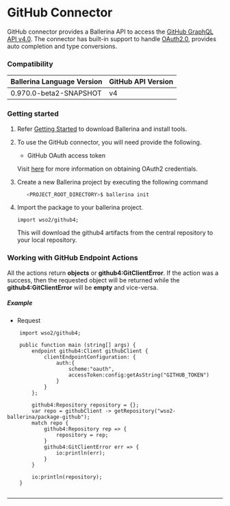 # GitHub Connector


GitHub connector provides a Ballerina API to access the [GitHub GraphQL API v4.0](https://developer.github.com/v4/). The connector has built-in support to handle [OAuth2.0](https://tools.ietf.org/html/rfc6749), provides auto completion and type conversions.

### Compatibility

|Ballerina Language Version | GitHub API Version |
|------------------| ------------------ |
|0.970.0-beta2-SNAPSHOT | v4 |


### Getting started
1) Refer [Getting Started](https://ballerina.io/learn/getting-started/) to download Ballerina and install tools.

2) To use the GitHub connector, you will need provide the following.
    -   GitHub OAuth access token
    
    Visit [here](https://developer.github.com/v4/guides/forming-calls/#authenticating-with-graphql) for more information on obtaining OAuth2 credentials.
    
3) Create a new Ballerina project by executing the following command
    ```bash
       <PROJECT_ROOT_DIRECTORY>$ ballerina init
    ```
4) Import the package to your ballerina project.
    ```ballerina
    import wso2/github4;
    ```
    This will download the github4 artifacts from the central repository to your local repository.



### Working with GitHub Endpoint Actions

All the actions return **objects** or **github4:GitClientError**. If the action was a success, then the requested object will be returned while the **github4:GitClientError** will be **empty** and vice-versa.

##### Example
* Request 
```ballerina
    import wso2/github4;

    public function main (string[] args) {
        endpoint github4:Client githubClient {
            clientEndpointConfiguration: {
                auth:{
                    scheme:"oauth",
                    accessToken:config:getAsString("GITHUB_TOKEN")
                }
            }
        };
    
        github4:Repository repository = {};
        var repo = githubClient -> getRepository("wso2-ballerina/package-github");
        match repo {
            github4:Repository rep => {
                repository = rep;
            }
            github4:GitClientError err => {
                io:println(err);
            }
        }
    
        io:println(repository);
    }
    
```
***